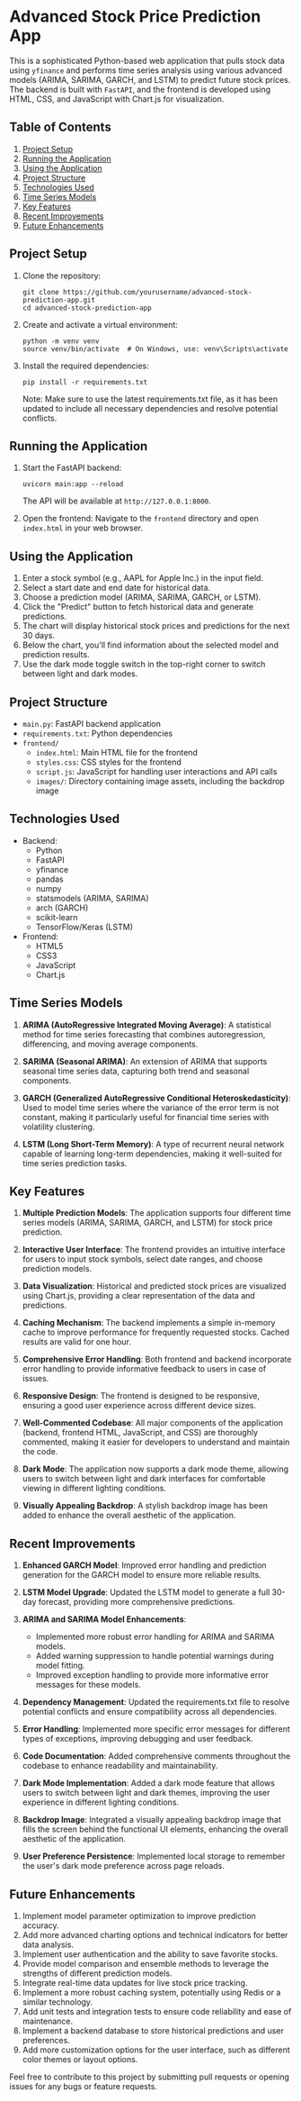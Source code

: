 # Advanced Stock Price Prediction App

This is a sophisticated Python-based web application that pulls stock data using `yfinance` and performs time series analysis using various advanced models (ARIMA, SARIMA, GARCH, and LSTM) to predict future stock prices. The backend is built with `FastAPI`, and the frontend is developed using HTML, CSS, and JavaScript with Chart.js for visualization.

## Table of Contents

1. [Project Setup](#project-setup)
2. [Running the Application](#running-the-application)
3. [Using the Application](#using-the-application)
4. [Project Structure](#project-structure)
5. [Technologies Used](#technologies-used)
6. [Time Series Models](#time-series-models)
7. [Key Features](#key-features)
8. [Recent Improvements](#recent-improvements)
9. [Future Enhancements](#future-enhancements)

## Project Setup

1. Clone the repository:
   ```
   git clone https://github.com/yourusername/advanced-stock-prediction-app.git
   cd advanced-stock-prediction-app
   ```

2. Create and activate a virtual environment:
   ```
   python -m venv venv
   source venv/bin/activate  # On Windows, use: venv\Scripts\activate
   ```

3. Install the required dependencies:
   ```
   pip install -r requirements.txt
   ```
   Note: Make sure to use the latest requirements.txt file, as it has been updated to include all necessary dependencies and resolve potential conflicts.

## Running the Application

1. Start the FastAPI backend:
   ```
   uvicorn main:app --reload
   ```
   The API will be available at `http://127.0.0.1:8000`.

2. Open the frontend:
   Navigate to the `frontend` directory and open `index.html` in your web browser.

## Using the Application

1. Enter a stock symbol (e.g., AAPL for Apple Inc.) in the input field.
2. Select a start date and end date for historical data.
3. Choose a prediction model (ARIMA, SARIMA, GARCH, or LSTM).
4. Click the "Predict" button to fetch historical data and generate predictions.
5. The chart will display historical stock prices and predictions for the next 30 days.
6. Below the chart, you'll find information about the selected model and prediction results.
7. Use the dark mode toggle switch in the top-right corner to switch between light and dark modes.

## Project Structure

- `main.py`: FastAPI backend application
- `requirements.txt`: Python dependencies
- `frontend/`
  - `index.html`: Main HTML file for the frontend
  - `styles.css`: CSS styles for the frontend
  - `script.js`: JavaScript for handling user interactions and API calls
  - `images/`: Directory containing image assets, including the backdrop image

## Technologies Used

- Backend:
  - Python
  - FastAPI
  - yfinance
  - pandas
  - numpy
  - statsmodels (ARIMA, SARIMA)
  - arch (GARCH)
  - scikit-learn
  - TensorFlow/Keras (LSTM)
- Frontend:
  - HTML5
  - CSS3
  - JavaScript
  - Chart.js

## Time Series Models

1. **ARIMA (AutoRegressive Integrated Moving Average)**:
   A statistical method for time series forecasting that combines autoregression, differencing, and moving average components.

2. **SARIMA (Seasonal ARIMA)**:
   An extension of ARIMA that supports seasonal time series data, capturing both trend and seasonal components.

3. **GARCH (Generalized AutoRegressive Conditional Heteroskedasticity)**:
   Used to model time series where the variance of the error term is not constant, making it particularly useful for financial time series with volatility clustering.

4. **LSTM (Long Short-Term Memory)**:
   A type of recurrent neural network capable of learning long-term dependencies, making it well-suited for time series prediction tasks.

## Key Features

1. **Multiple Prediction Models**: The application supports four different time series models (ARIMA, SARIMA, GARCH, and LSTM) for stock price prediction.

2. **Interactive User Interface**: The frontend provides an intuitive interface for users to input stock symbols, select date ranges, and choose prediction models.

3. **Data Visualization**: Historical and predicted stock prices are visualized using Chart.js, providing a clear representation of the data and predictions.

4. **Caching Mechanism**: The backend implements a simple in-memory cache to improve performance for frequently requested stocks. Cached results are valid for one hour.

5. **Comprehensive Error Handling**: Both frontend and backend incorporate error handling to provide informative feedback to users in case of issues.

6. **Responsive Design**: The frontend is designed to be responsive, ensuring a good user experience across different device sizes.

7. **Well-Commented Codebase**: All major components of the application (backend, frontend HTML, JavaScript, and CSS) are thoroughly commented, making it easier for developers to understand and maintain the code.

8. **Dark Mode**: The application now supports a dark mode theme, allowing users to switch between light and dark interfaces for comfortable viewing in different lighting conditions.

9. **Visually Appealing Backdrop**: A stylish backdrop image has been added to enhance the overall aesthetic of the application.

## Recent Improvements

1. **Enhanced GARCH Model**: Improved error handling and prediction generation for the GARCH model to ensure more reliable results.

2. **LSTM Model Upgrade**: Updated the LSTM model to generate a full 30-day forecast, providing more comprehensive predictions.

3. **ARIMA and SARIMA Model Enhancements**: 
   - Implemented more robust error handling for ARIMA and SARIMA models.
   - Added warning suppression to handle potential warnings during model fitting.
   - Improved exception handling to provide more informative error messages for these models.

4. **Dependency Management**: Updated the requirements.txt file to resolve potential conflicts and ensure compatibility across all dependencies.

5. **Error Handling**: Implemented more specific error messages for different types of exceptions, improving debugging and user feedback.

6. **Code Documentation**: Added comprehensive comments throughout the codebase to enhance readability and maintainability.

7. **Dark Mode Implementation**: Added a dark mode feature that allows users to switch between light and dark themes, improving the user experience in different lighting conditions.

8. **Backdrop Image**: Integrated a visually appealing backdrop image that fills the screen behind the functional UI elements, enhancing the overall aesthetic of the application.

9. **User Preference Persistence**: Implemented local storage to remember the user's dark mode preference across page reloads.

## Future Enhancements

1. Implement model parameter optimization to improve prediction accuracy.
2. Add more advanced charting options and technical indicators for better data analysis.
3. Implement user authentication and the ability to save favorite stocks.
4. Provide model comparison and ensemble methods to leverage the strengths of different prediction models.
5. Integrate real-time data updates for live stock price tracking.
6. Implement a more robust caching system, potentially using Redis or a similar technology.
7. Add unit tests and integration tests to ensure code reliability and ease of maintenance.
8. Implement a backend database to store historical predictions and user preferences.
9. Add more customization options for the user interface, such as different color themes or layout options.

Feel free to contribute to this project by submitting pull requests or opening issues for any bugs or feature requests.
